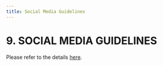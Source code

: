 ```yaml
---
title: Social Media Guidelines
---
```


# 9. SOCIAL MEDIA GUIDELINES

Please refer to the details [here](https://www.sp.edu.sg/sp/student-services/osc-overview/student-handbook/social-media-guidelines).


